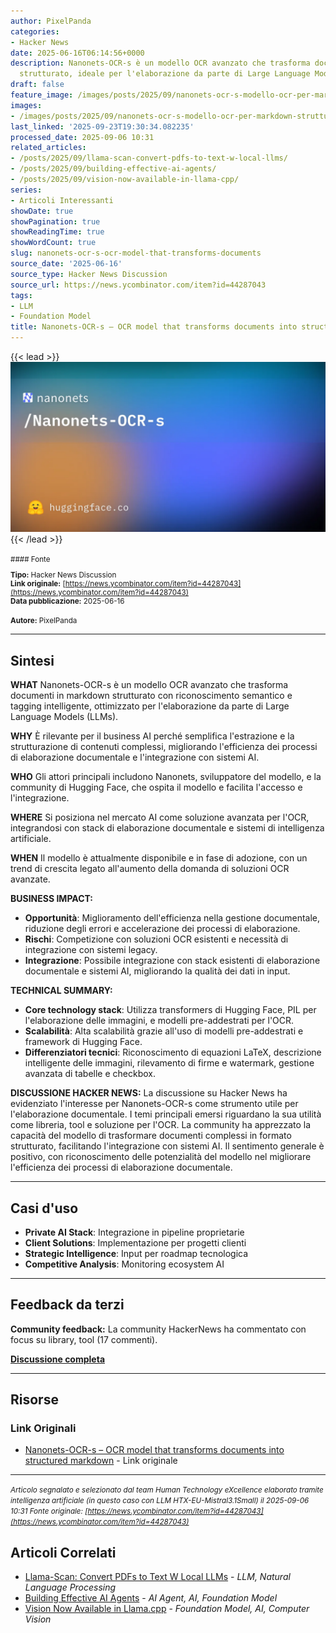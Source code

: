 ```yaml
---
author: PixelPanda
categories:
- Hacker News
date: 2025-06-16T06:14:56+0000
description: Nanonets-OCR-s è un modello OCR avanzato che trasforma documenti in markdown
  strutturato, ideale per l'elaborazione da parte di Large Language Models.
draft: false
feature_image: /images/posts/2025/09/nanonets-ocr-s-modello-ocr-per-markdown-strutturato-featured.webp
images:
- /images/posts/2025/09/nanonets-ocr-s-modello-ocr-per-markdown-strutturato-featured.webp
last_linked: '2025-09-23T19:30:34.082235'
processed_date: 2025-09-06 10:31
related_articles:
- /posts/2025/09/llama-scan-convert-pdfs-to-text-w-local-llms/
- /posts/2025/09/building-effective-ai-agents/
- /posts/2025/09/vision-now-available-in-llama-cpp/
series:
- Articoli Interessanti
showDate: true
showPagination: true
showReadingTime: true
showWordCount: true
slug: nanonets-ocr-s-ocr-model-that-transforms-documents
source_date: '2025-06-16'
source_type: Hacker News Discussion
source_url: https://news.ycombinator.com/item?id=44287043
tags:
- LLM
- Foundation Model
title: Nanonets-OCR-s – OCR model that transforms documents into structured markdown
---
```


{{< lead >}}
![Featured image](/images/posts/2025/09/nanonets-ocr-s-modello-ocr-per-markdown-strutturato-featured.webp)
{{< /lead >}}

<small>
#### Fonte

**Tipo:** Hacker News Discussion  
**Link originale:** [https://news.ycombinator.com/item?id=44287043](https://news.ycombinator.com/item?id=44287043)  
**Data pubblicazione:** 2025-06-16

**Autore:** PixelPanda</small>

---

## Sintesi

**WHAT**
Nanonets-OCR-s è un modello OCR avanzato che trasforma documenti in markdown strutturato con riconoscimento semantico e tagging intelligente, ottimizzato per l'elaborazione da parte di Large Language Models (LLMs).

**WHY**
È rilevante per il business AI perché semplifica l'estrazione e la strutturazione di contenuti complessi, migliorando l'efficienza dei processi di elaborazione documentale e l'integrazione con sistemi AI.

**WHO**
Gli attori principali includono Nanonets, sviluppatore del modello, e la community di Hugging Face, che ospita il modello e facilita l'accesso e l'integrazione.

**WHERE**
Si posiziona nel mercato AI come soluzione avanzata per l'OCR, integrandosi con stack di elaborazione documentale e sistemi di intelligenza artificiale.

**WHEN**
Il modello è attualmente disponibile e in fase di adozione, con un trend di crescita legato all'aumento della domanda di soluzioni OCR avanzate.

**BUSINESS IMPACT:**
- **Opportunità**: Miglioramento dell'efficienza nella gestione documentale, riduzione degli errori e accelerazione dei processi di elaborazione.
- **Rischi**: Competizione con soluzioni OCR esistenti e necessità di integrazione con sistemi legacy.
- **Integrazione**: Possibile integrazione con stack esistenti di elaborazione documentale e sistemi AI, migliorando la qualità dei dati in input.

**TECHNICAL SUMMARY:**
- **Core technology stack**: Utilizza transformers di Hugging Face, PIL per l'elaborazione delle immagini, e modelli pre-addestrati per l'OCR.
- **Scalabilità**: Alta scalabilità grazie all'uso di modelli pre-addestrati e framework di Hugging Face.
- **Differenziatori tecnici**: Riconoscimento di equazioni LaTeX, descrizione intelligente delle immagini, rilevamento di firme e watermark, gestione avanzata di tabelle e checkbox.

**DISCUSSIONE HACKER NEWS:**
La discussione su Hacker News ha evidenziato l'interesse per Nanonets-OCR-s come strumento utile per l'elaborazione documentale. I temi principali emersi riguardano la sua utilità come libreria, tool e soluzione per l'OCR. La community ha apprezzato la capacità del modello di trasformare documenti complessi in formato strutturato, facilitando l'integrazione con sistemi AI. Il sentimento generale è positivo, con riconoscimento delle potenzialità del modello nel migliorare l'efficienza dei processi di elaborazione documentale.

---

## Casi d'uso

- **Private AI Stack**: Integrazione in pipeline proprietarie
- **Client Solutions**: Implementazione per progetti clienti
- **Strategic Intelligence**: Input per roadmap tecnologica
- **Competitive Analysis**: Monitoring ecosystem AI

---

## Feedback da terzi

**Community feedback:** La community HackerNews ha commentato con focus su library, tool (17 commenti).

**[Discussione completa](https://news.ycombinator.com/item?id=44287043)**

---


## Risorse

### Link Originali
- [Nanonets-OCR-s – OCR model that transforms documents into structured markdown](https://news.ycombinator.com/item?id=44287043) - Link originale


---

*<small>Articolo segnalato e selezionato dal team Human Technology eXcellence elaborato tramite intelligenza artificiale (in questo caso con LLM HTX-EU-Mistral3.1Small) il 2025-09-06 10:31
Fonte originale: [https://news.ycombinator.com/item?id=44287043](https://news.ycombinator.com/item?id=44287043)</small>*

## Articoli Correlati

- [Llama-Scan: Convert PDFs to Text W Local LLMs](/posts/2025/09/llama-scan-convert-pdfs-to-text-w-local-llms/) - *LLM, Natural Language Processing*
- [Building Effective AI Agents](/posts/2025/09/building-effective-ai-agents/) - *AI Agent, AI, Foundation Model*
- [Vision Now Available in Llama.cpp](/posts/2025/09/vision-now-available-in-llama-cpp/) - *Foundation Model, AI, Computer Vision*